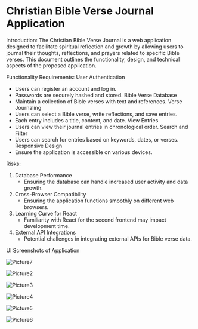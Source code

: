 # Christian Bible Verse Journal Application

Introduction: The Christian Bible Verse Journal is a web application designed to facilitate spiritual reflection and growth by allowing users to journal their thoughts, reflections, and prayers related to specific Bible verses. This document outlines the functionality, design, and technical aspects of the proposed application.

Functionality Requirements:
User Authentication
   - Users can register an account and log in.
   - Passwords are securely hashed and stored.
 Bible Verse Database
   - Maintain a collection of Bible verses with text and references.
   Verse Journaling
   - Users can select a Bible verse, write reflections, and save entries.
   - Each entry includes a title, content, and date.
   View Entries
   - Users can view their journal entries in chronological order.
   Search and Filter
   - Users can search for entries based on keywords, dates, or verses.
   Responsive Design
   - Ensure the application is accessible on various devices.

Risks:
1. Database Performance
   - Ensuring the database can handle increased user activity and data growth.
2. Cross-Browser Compatibility
   - Ensuring the application functions smoothly on different web browsers.
3. Learning Curve for React
   - Familiarity with React for the second frontend may impact development time.
4. External API Integrations
   - Potential challenges in integrating external APIs for Bible verse data.

UI Screenshots of Application

![Picture7](https://github.com/mmarian0143/christian-bible-verse-journal/assets/82545182/362b2c31-21cf-41a5-94d0-4a36ec42a354)

![Picture2](https://github.com/mmarian0143/christian-bible-verse-journal/assets/82545182/0b72cc05-5854-412f-897b-adc1067f67e9)

![Picture3](https://github.com/mmarian0143/christian-bible-verse-journal/assets/82545182/40a274c5-edab-45a4-bbba-07ae04316bbd)

![Picture4](https://github.com/mmarian0143/christian-bible-verse-journal/assets/82545182/3c2a2d4d-2976-4a68-9ffc-8a1cc4604f2c)

![Picture5](https://github.com/mmarian0143/christian-bible-verse-journal/assets/82545182/b27af0fb-a30e-4088-9f07-93994a724f2d)

![Picture6](https://github.com/mmarian0143/christian-bible-verse-journal/assets/82545182/8db22950-5918-4bdd-b7eb-526ee9b6e1ca)
